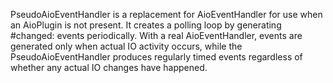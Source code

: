 PseudoAioEventHandler is a replacement for AioEventHandler for use when an AioPlugin is not present. It creates a polling loop by generating #changed: events periodically. With a real AioEventHandler, events are generated only when actual IO activity occurs, while the PseudoAioEventHandler produces regularly timed events regardless of whether any actual IO changes have happened.